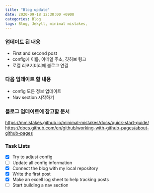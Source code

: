 ```yaml
---
title: "Blog update"
date: 2020-09-18 12:30:00 +0900
categories: Blog
tags: Blog, Jekyll, minimal mistakes,
---
```


### 업데이트 된 내용
- First and second post
- config에 이름, 이메일 주소, 깃허브 링크
- 로컬 리포지터리에 블로그 연결
### 다음 업데이트 할 내용
- config  모든 정보 업데이트
- Nav section 시작하기

### 블로그 업데이트에 참고할 문서
   https://mmistakes.github.io/minimal-mistakes/docs/quick-start-guide/
   https://docs.github.com/en/github/working-with-github-pages/about-github-pages

### Task Lists
- [x] Try to adjust config
- [ ] Update all config information
- [x] Connect the blog with my local repository
- [x] Write the first post
- [x] Make an excell log sheet to help tracking posts
- [ ] Start building a nav section